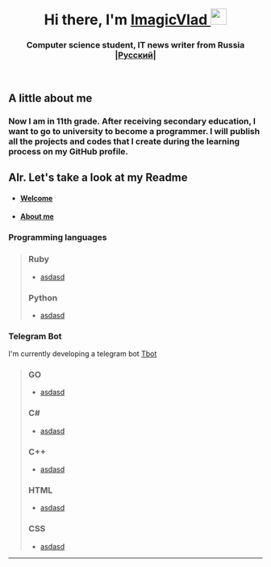 <a id="banner"></a>
  <h1 align="center">Hi there, I'm 
    <a href="https://github.com/ImagicVlad" target="_blank">ImagicVlad
    </a> 
    <img src="https://github.com/blackcater/blackcater/raw/main/images/Hi.gif"    height="32"/>  
  </h1>
  <h3 align="center">Computer science student, IT news writer from Russia <br>
  |<a href="https://github.com/ImagicVlad/ImagicVlad/blob/main/readme.ru.md">Русский</a>|
  </h3>
  <br>
  
 ## A little about me
### Now I am in 11th grade. After receiving secondary education, I want to go to university to become a programmer. I will publish all the projects and codes that I create during the learning process on my GitHub profile. <br>

## Alr. Let's take a look at my Readme
- #### [Welcome](#banner)
- #### [About me](#banner)
  
### Programming languages
> ### Ruby 
> - [asdasd](#banner)
> 
> ### Python 
> - [asdasd](#banner)
>
### Telegram Bot 
I'm currently developing a telegram bot
<a href="https://github.com/ImagicVlad/ImagicVlad/blob/main/TelegramBot">Tbot</a>
> ### GO 
> - [asdasd](#banner)
>   
> ### C#
> - [asdasd](#banner)
>   
> ### C++ 
> - [asdasd](#banner)
>
> ### HTML 
> - [asdasd](#banner)
>
> ### CSS 
> - [asdasd](#banner)
>
---
